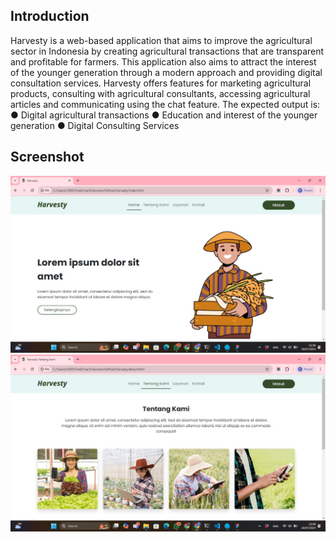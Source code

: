 ## **Introduction**
Harvesty is a web-based application that aims to improve the agricultural sector in Indonesia by creating agricultural transactions that are transparent and profitable for farmers. This application also aims to attract the interest of the younger generation through a modern approach and providing digital consultation services. Harvesty offers features for marketing agricultural products, consulting with agricultural consultants, accessing agricultural articles and communicating using the chat feature.
The expected output is:
● Digital agricultural transactions
● Education and interest of the younger generation
● Digital Consulting Services

## **Screenshot**
<img src="images/Home.jpg" />
<img src="images/About.jpg" />
